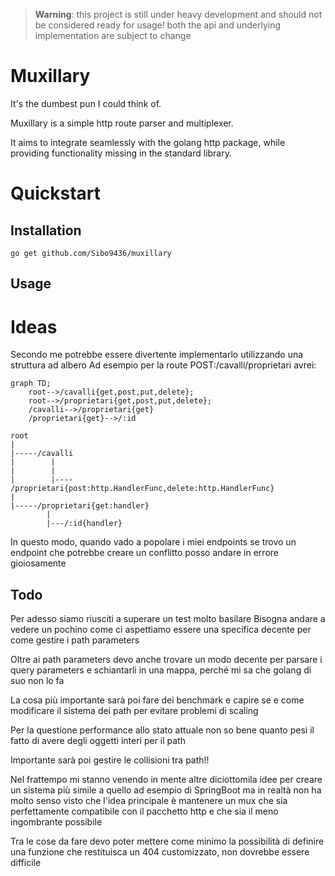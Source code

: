 > **Warning**: this project is still under heavy development and should not be considered ready for usage!
> both the api and underlying implementation are subject to change
# Muxillary
It's the dumbest pun I could think of.

Muxillary is a simple http route parser and multiplexer.

It aims to integrate seamlessly with the golang http package, while providing functionality missing in the standard library.

# Quickstart
## Installation 
`go get github.com/Sibo9436/muxillary`

## Usage

# Ideas
Secondo me potrebbe essere divertente implementarlo utilizzando una struttura ad albero
Ad esempio per la route POST:/cavalli/proprietari avrei:

```mermaid
graph TD;
    root-->/cavalli{get,post,put,delete};
    root-->/proprietari{get,post,put,delete};
    /cavalli-->/proprietari{get}
    /proprietari{get}-->/:id
```
```
root
|
|-----/cavalli
|        |
|        |
|        |---- /proprietari{post:http.HandlerFunc,delete:http.HandlerFunc}
|
|-----/proprietari{get:handler}
        |
        |---/:id{handler}

```

In questo modo, quando vado a popolare i miei endpoints se trovo un endpoint che potrebbe creare un conflitto posso andare in errore gioiosamente

## Todo 
Per adesso siamo riusciti a superare un test molto basilare
Bisogna andare a vedere un pochino come ci aspettiamo essere una specifica decente per come gestire i path parameters 

Oltre ai path parameters devo anche trovare un modo decente per parsare i query parameters e schiantarli in una mappa, perché mi sa che golang
di suo non lo fa

La cosa più importante sarà poi fare dei benchmark e capire se e come modificare il sistema dei path per evitare problemi di scaling

Per la questione performance allo stato attuale non so bene quanto pesi il fatto di avere degli oggetti interi per il path

Importante sarà poi gestire le collisioni tra path!!

Nel frattempo mi stanno venendo in mente altre diciottomila idee per creare un sistema più simile a quello ad esempio di SpringBoot 
ma in realtà non ha molto senso visto che l'idea principale è mantenere un mux che sia perfettamente compatibile con il pacchetto http
e che sia il meno ingombrante possibile

Tra le cose da fare devo poter mettere come minimo la possibilità di definire una funzione che restituisca un 404 customizzato, non dovrebbe essere difficile




